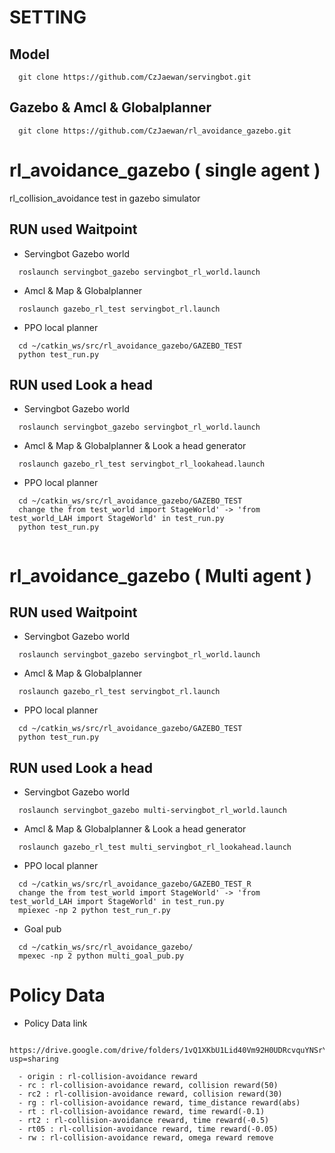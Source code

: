 
# SETTING
## Model
```
  git clone https://github.com/CzJaewan/servingbot.git
```
## Gazebo & Amcl & Globalplanner
```
  git clone https://github.com/CzJaewan/rl_avoidance_gazebo.git
```

# rl_avoidance_gazebo ( single agent )
rl_collision_avoidance test in gazebo simulator 

## RUN used Waitpoint 
- Servingbot Gazebo world
```
  roslaunch servingbot_gazebo servingbot_rl_world.launch
``` 
- Amcl & Map & Globalplanner
```
  roslaunch gazebo_rl_test servingbot_rl.launch 
```
- PPO local planner
```
  cd ~/catkin_ws/src/rl_avoidance_gazebo/GAZEBO_TEST
  python test_run.py
```

## RUN used Look a head
- Servingbot Gazebo world
```
  roslaunch servingbot_gazebo servingbot_rl_world.launch
``` 
- Amcl & Map & Globalplanner & Look a head generator
```
  roslaunch gazebo_rl_test servingbot_rl_lookahead.launch 
```
- PPO local planner
```
  cd ~/catkin_ws/src/rl_avoidance_gazebo/GAZEBO_TEST
  change the from test_world import StageWorld' -> 'from test_world_LAH import StageWorld' in test_run.py 
  python test_run.py
  
```
# rl_avoidance_gazebo ( Multi agent )

## RUN used Waitpoint 
- Servingbot Gazebo world
```
  roslaunch servingbot_gazebo servingbot_rl_world.launch
``` 
- Amcl & Map & Globalplanner
```
  roslaunch gazebo_rl_test servingbot_rl.launch 
```
- PPO local planner
```
  cd ~/catkin_ws/src/rl_avoidance_gazebo/GAZEBO_TEST
  python test_run.py
```

## RUN used Look a head
- Servingbot Gazebo world
```
  roslaunch servingbot_gazebo multi-servingbot_rl_world.launch
``` 
- Amcl & Map & Globalplanner & Look a head generator
```
  roslaunch gazebo_rl_test multi_servingbot_rl_lookahead.launch 
```
- PPO local planner
```
  cd ~/catkin_ws/src/rl_avoidance_gazebo/GAZEBO_TEST_R
  change the from test_world import StageWorld' -> 'from test_world_LAH import StageWorld' in test_run.py 
  mpiexec -np 2 python test_run_r.py
```
- Goal pub
```
  cd ~/catkin_ws/src/rl_avoidance_gazebo/
  mpexec -np 2 python multi_goal_pub.py

```


# Policy Data
- Policy Data link
```
  https://drive.google.com/drive/folders/1vQ1XKbU1Lid40Vm92H0UDRcvquYNSrYi?usp=sharing

  - origin : rl-collision-avoidance reward
  - rc : rl-collision-avoidance reward, collision reward(50)
  - rc2 : rl-collision-avoidance reward, collision reward(30)
  - rg : rl-collision-avoidance reward, time_distance reward(abs)
  - rt : rl-collision-avoidance reward, time reward(-0.1)
  - rt2 : rl-collision-avoidance reward, time reward(-0.5)
  - rt05 : rl-collision-avoidance reward, time reward(-0.05)
  - rw : rl-collision-avoidance reward, omega reward remove
```  
  
